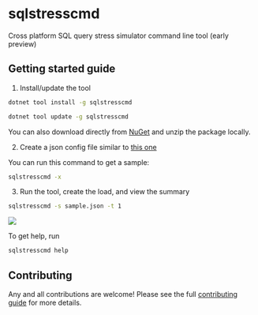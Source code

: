 # sqlstresscmd

Cross platform SQL query stress simulator command line tool (early preview)

## Getting started guide

1. Install/update the tool

```bash
dotnet tool install -g sqlstresscmd
```

```bash
dotnet tool update -g sqlstresscmd
```

You can also download directly from [NuGet](https://www.nuget.org/packages/sqlstresscmd) and unzip the package locally.

2. Create a json config file similar to [this one](https://github.com/ErikEJ/SqlQueryStress/blob/master/src/SqlQueryStressCLI/sample.json)

You can run this command to get a sample:

```bash
sqlstresscmd -x
```

3. Run the tool, create the load, and view the summary

```bash
sqlstresscmd -s sample.json -t 1
```

![](https://github.com/ErikEJ/SqlQueryStress/blob/master/src/SqlQueryStressCLI/sample.png)

To get help, run

```bash
sqlstresscmd help
```

## Contributing

Any and all contributions are welcome! Please see the full [contributing guide](CONTRIBUTING.md) for more details.  
